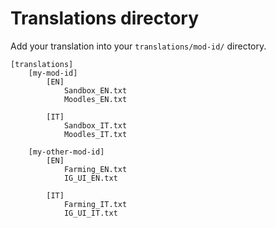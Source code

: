 # Translations directory
Add your translation into your `translations/mod-id/` directory.
```
[translations]
    [my-mod-id]
        [EN]
            Sandbox_EN.txt
            Moodles_EN.txt

        [IT]
            Sandbox_IT.txt
            Moodles_IT.txt

    [my-other-mod-id]
        [EN]
            Farming_EN.txt
            IG_UI_EN.txt

        [IT]
            Farming_IT.txt
            IG_UI_IT.txt
```